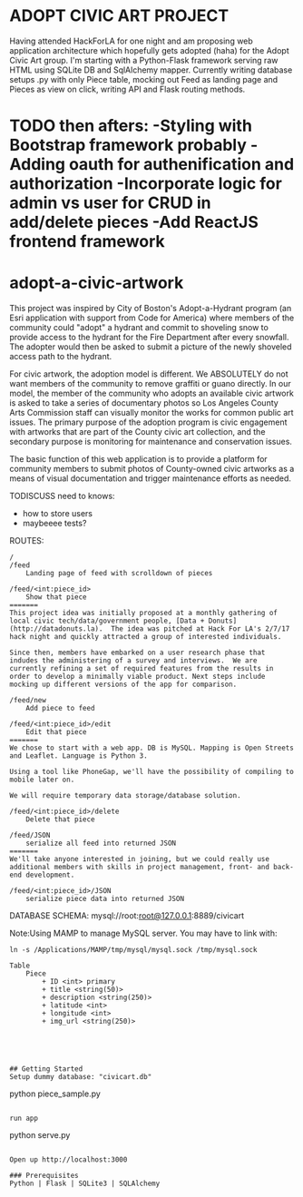 # ADOPT CIVIC ART PROJECT 

Having attended HackForLA for one night and am proposing web application architecture which hopefully gets adopted (haha) for the Adopt Civic Art group.
I'm starting with a Python-Flask framework serving raw HTML using SQLite DB and SqlAlchemy mapper. Currently writing database setups .py with only Piece table, mocking out Feed as landing page and Pieces as view on click, writing API and Flask routing methods.

TODO then afters:
-Styling with Bootstrap framework probably
-Adding oauth for authenification and authorization
-Incorporate logic for admin vs user for CRUD in add/delete pieces
-Add ReactJS frontend framework 
=======
# adopt-a-civic-artwork

This project was inspired by City of Boston's Adopt-a-Hydrant program (an Esri application with support from Code for America) where members of the community could "adopt" a hydrant and commit to shoveling snow to provide access to the hydrant for the Fire Department after every snowfall. The adopter would then be asked to submit a picture of the newly shoveled access path to the hydrant. 

For civic artwork, the adoption model is different. We ABSOLUTELY do not want members of the community to remove graffiti or guano directly. In our model, the member of the community who adopts an available civic artwork is asked to take a series of documentary photos so Los Angeles County Arts Commission staff can visually monitor the works for common public art issues. The primary purpose of the adoption program is civic engagement with artworks that are part of the County civic art collection, and the secondary purpose is monitoring for maintenance and conservation issues. 

The basic function of this web application is to provide a platform for community members to submit photos of County-owned civic artworks as a means of visual documentation and trigger maintenance efforts as needed.  

TODISCUSS need to knows:
- how to store users
- maybeeee tests?

ROUTES:
```
/
/feed
	Landing page of feed with scrolldown of pieces

/feed/<int:piece_id>
	Show that piece
=======
This project idea was initially proposed at a monthly gathering of local civic tech/data/government people, [Data + Donuts](http://datadonuts.la).  The idea was pitched at Hack For LA's 2/7/17 hack night and quickly attracted a group of interested individuals.

Since then, members have embarked on a user research phase that indudes the administering of a survey and interviews.  We are currently refining a set of required features from the results in order to develop a minimally viable product. Next steps include mocking up different versions of the app for comparison.

/feed/new
	Add piece to feed

/feed/<int:piece_id>/edit
	Edit that piece 
=======
We chose to start with a web app. DB is MySQL. Mapping is Open Streets and Leaflet. Language is Python 3. 

Using a tool like PhoneGap, we'll have the possibility of compiling to mobile later on.  

We will require temporary data storage/database solution. 

/feed/<int:piece_id>/delete
	Delete that piece

/feed/JSON
	serialize all feed into returned JSON
=======
We'll take anyone interested in joining, but we could really use additional members with skills in project management, front- and back-end development.

/feed/<int:piece_id>/JSON
	serialize piece data into returned JSON
```

DATABASE SCHEMA:
mysql://root:root@127.0.0.1:8889/civicart

Note:Using MAMP to manage MySQL server. You may have to link with:
```
ln -s /Applications/MAMP/tmp/mysql/mysql.sock /tmp/mysql.sock
```


```
Table
	Piece
		+ ID <int> primary
		+ title <string(50)> 
		+ description <string(250)>
		+ latitude <int>
		+ longitude <int>
		+ img_url <string(250)>





## Getting Started
Setup dummy database: "civicart.db"
```
python piece_sample.py
```

run app

```
python serve.py
```

Open up http://localhost:3000

### Prerequisites
Python | Flask | SQLite3 | SQLAlchemy 